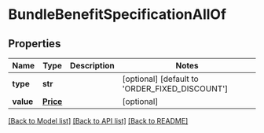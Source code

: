 # BundleBenefitSpecificationAllOf

## Properties
Name | Type | Description | Notes
------------ | ------------- | ------------- | -------------
**type** | **str** |  | [optional] [default to 'ORDER_FIXED_DISCOUNT']
**value** | [**Price**](Price.md) |  | [optional] 

[[Back to Model list]](../README.md#documentation-for-models) [[Back to API list]](../README.md#documentation-for-api-endpoints) [[Back to README]](../README.md)


